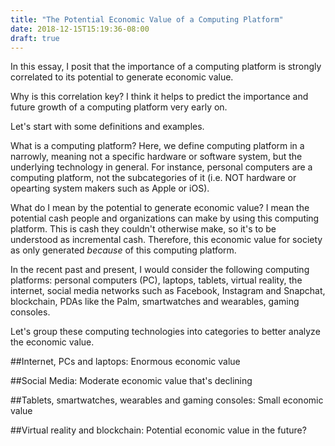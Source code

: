 ```yaml
---
title: "The Potential Economic Value of a Computing Platform"
date: 2018-12-15T15:19:36-08:00
draft: true
---
```


In this essay, I posit that the importance of a computing platform is strongly correlated to its potential to generate economic value.

Why is this correlation key? I think it helps to predict the importance and future growth of a computing platform very early on.

Let's start with some definitions and examples.

What is a computing platform? Here, we define computing platform in a narrowly, meaning not a specific hardware or software system, but the underlying technology in general. For instance, personal computers are a computing platform, not the subcategories of it (i.e. NOT hardware or opearting system makers such as Apple or iOS).

What do I mean by the potential to generate economic value? I mean the potential cash people and organizations can make by using this computing platform. This is cash they couldn't otherwise make, so it's to be understood as incremental cash. Therefore, this economic value for society as only generated *because* of this computing platform.

In the recent past and present, I would consider the following computing platforms: personal computers (PC), laptops, tablets, virtual reality, the internet, social media networks such as Facebook, Instagram and Snapchat, blockchain, PDAs like the Palm, smartwatches and wearables, gaming consoles.

Let's group these computing technologies into categories to better analyze the economic value.


##Internet, PCs and laptops: Enormous economic value

##Social Media: Moderate economic value that's declining

##Tablets, smartwatches, wearables and gaming consoles: Small economic value

##Virtual reality and blockchain: Potential economic value in the future?

